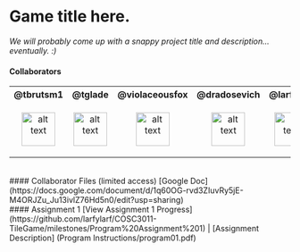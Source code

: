 # Game title here.
_We will probably come up with a snappy project title and description... eventually. :)_
<br>
#### Collaborators
<table>
  <tr>
    <th>@tbrutsm1</th>
    <th>@tglade</th>
    <th>@violaceousfox</th>
    <th>@dradosevich</th>
    <th>@larfylarf</th>
  </tr>
  <tr>
    <td><p align="center"><a href="https://github.com/tbrutsm1"><img src="https://avatars.githubusercontent.com/tbrutsm1" alt="alt text" width="60" height="60"></a></p></td>
    <td><p align="center"><a href="https://github.com/tglade"><img src="https://avatars.githubusercontent.com/tglade" alt="alt text" width="60" height="60"></a></p></td>
    <td><p align="center"><a href="https://github.com/violaceousfox"><img src="https://avatars.githubusercontent.com/violaceousfox" alt="alt text" width="60" height="60"></a></p></td>
    <td><p align="center"><a href="https://github.com/dradosevich"><img src="https://avatars.githubusercontent.com/dradosevich" alt="alt text" width="60" height="60"></a></p></td>
    <td><p align="center"><a href="https://github.com/larfylarf"><img src="https://avatars.githubusercontent.com/larfylarf" alt="alt text" width="60" height="60"></a></p></td>
  </tr>
</table>
<br>
#### Collaborator Files (limited access)
[Google Doc] (https://docs.google.com/document/d/1q60OG-rvd3ZIuvRy5jE-M4ORJZu_Ju13ivlZ76Hd5n0/edit?usp=sharing)
<br>
#### Assignment 1
[View Assignment 1 Progress](https://github.com/larfylarf/COSC3011-TileGame/milestones/Program%20Assignment%201) | [Assignment Description] (Program Instructions/program01.pdf)